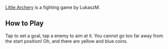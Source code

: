 [Little Archery](https://play.fancade.com/612018FAD2270A39) is a fighting game by LukaszM.

## How to Play
Tap to set a goal, tap a enemy to aim at it. You cannot go too far away from the start position! Oh, and there are yellow and blue coins.